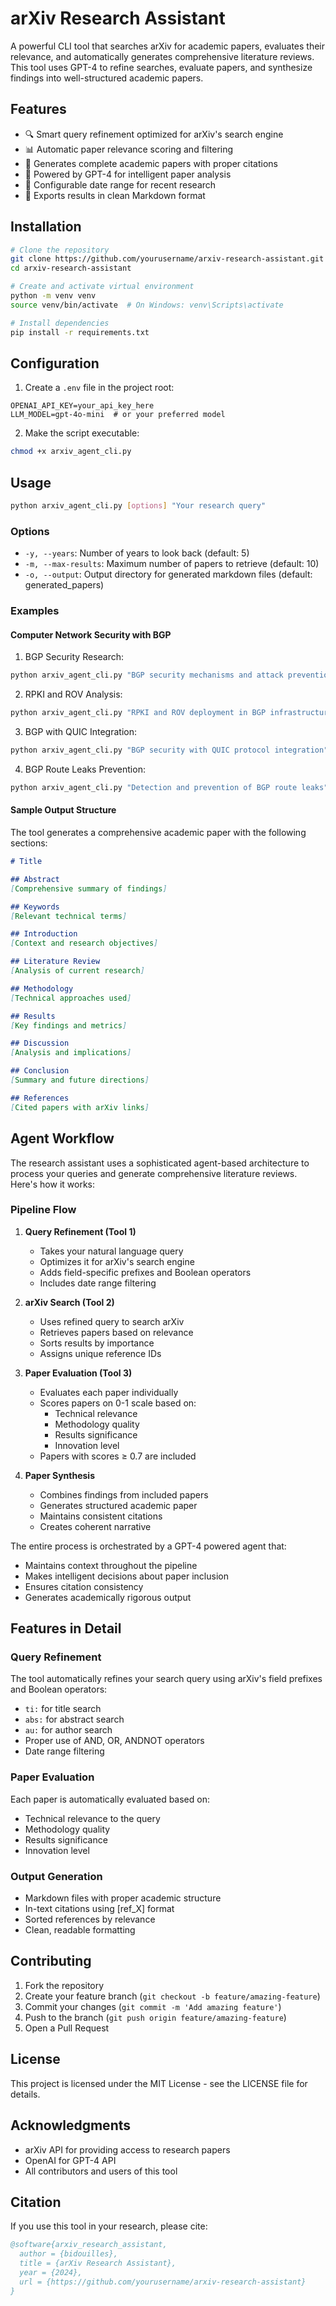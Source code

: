 # arXiv Research Assistant

A powerful CLI tool that searches arXiv for academic papers, evaluates their relevance, and automatically generates comprehensive literature reviews. This tool uses GPT-4 to refine searches, evaluate papers, and synthesize findings into well-structured academic papers.

## Features

- 🔍 Smart query refinement optimized for arXiv's search engine
- 📊 Automatic paper relevance scoring and filtering
- 📝 Generates complete academic papers with proper citations
- 🤖 Powered by GPT-4 for intelligent paper analysis
- 📅 Configurable date range for recent research
- 💾 Exports results in clean Markdown format

## Installation

```bash
# Clone the repository
git clone https://github.com/yourusername/arxiv-research-assistant.git
cd arxiv-research-assistant

# Create and activate virtual environment
python -m venv venv
source venv/bin/activate  # On Windows: venv\Scripts\activate

# Install dependencies
pip install -r requirements.txt
```

## Configuration

1. Create a `.env` file in the project root:
```env
OPENAI_API_KEY=your_api_key_here
LLM_MODEL=gpt-4o-mini  # or your preferred model
```

2. Make the script executable:
```bash
chmod +x arxiv_agent_cli.py
```

## Usage

```bash
python arxiv_agent_cli.py [options] "Your research query"
```

### Options

- `-y, --years`: Number of years to look back (default: 5)
- `-m, --max-results`: Maximum number of papers to retrieve (default: 10)
- `-o, --output`: Output directory for generated markdown files (default: generated_papers)

### Examples

#### Computer Network Security with BGP

1. BGP Security Research:
```bash
python arxiv_agent_cli.py "BGP security mechanisms and attack prevention"
```

2. RPKI and ROV Analysis:
```bash
python arxiv_agent_cli.py "RPKI and ROV deployment in BGP infrastructure"
```

3. BGP with QUIC Integration:
```bash
python arxiv_agent_cli.py "BGP security with QUIC protocol integration"
```

4. BGP Route Leaks Prevention:
```bash
python arxiv_agent_cli.py "Detection and prevention of BGP route leaks"
```

#### Sample Output Structure

The tool generates a comprehensive academic paper with the following sections:

```markdown
# Title

## Abstract
[Comprehensive summary of findings]

## Keywords
[Relevant technical terms]

## Introduction
[Context and research objectives]

## Literature Review
[Analysis of current research]

## Methodology
[Technical approaches used]

## Results
[Key findings and metrics]

## Discussion
[Analysis and implications]

## Conclusion
[Summary and future directions]

## References
[Cited papers with arXiv links]
```

## Agent Workflow

The research assistant uses a sophisticated agent-based architecture to process your queries and generate comprehensive literature reviews. Here's how it works:

### Pipeline Flow

1. **Query Refinement (Tool 1)**
   - Takes your natural language query
   - Optimizes it for arXiv's search engine
   - Adds field-specific prefixes and Boolean operators
   - Includes date range filtering

2. **arXiv Search (Tool 2)**
   - Uses refined query to search arXiv
   - Retrieves papers based on relevance
   - Sorts results by importance
   - Assigns unique reference IDs

3. **Paper Evaluation (Tool 3)**
   - Evaluates each paper individually
   - Scores papers on 0-1 scale based on:
     * Technical relevance
     * Methodology quality
     * Results significance
     * Innovation level
   - Papers with scores ≥ 0.7 are included

4. **Paper Synthesis**
   - Combines findings from included papers
   - Generates structured academic paper
   - Maintains consistent citations
   - Creates coherent narrative

The entire process is orchestrated by a GPT-4 powered agent that:
- Maintains context throughout the pipeline
- Makes intelligent decisions about paper inclusion
- Ensures citation consistency
- Generates academically rigorous output

## Features in Detail

### Query Refinement
The tool automatically refines your search query using arXiv's field prefixes and Boolean operators:
- `ti:` for title search
- `abs:` for abstract search
- `au:` for author search
- Proper use of AND, OR, ANDNOT operators
- Date range filtering

### Paper Evaluation
Each paper is automatically evaluated based on:
- Technical relevance to the query
- Methodology quality
- Results significance
- Innovation level

### Output Generation
- Markdown files with proper academic structure
- In-text citations using [ref_X] format
- Sorted references by relevance
- Clean, readable formatting

## Contributing

1. Fork the repository
2. Create your feature branch (`git checkout -b feature/amazing-feature`)
3. Commit your changes (`git commit -m 'Add amazing feature'`)
4. Push to the branch (`git push origin feature/amazing-feature`)
5. Open a Pull Request

## License

This project is licensed under the MIT License - see the LICENSE file for details.

## Acknowledgments

- arXiv API for providing access to research papers
- OpenAI for GPT-4 API
- All contributors and users of this tool

## Citation

If you use this tool in your research, please cite:

```bibtex
@software{arxiv_research_assistant,
  author = {bidouilles},
  title = {arXiv Research Assistant},
  year = {2024},
  url = {https://github.com/yourusername/arxiv-research-assistant}
}
```
